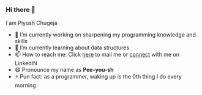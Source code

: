 ### Hi there 👋

<!--
**PiyushChugeja28/PiyushChugeja28** is a ✨ _special_ ✨ repository because its `README.md` (this file) appears on your GitHub profile.-->

I am Piyush Chugeja
- 🔭 I’m currently working on sharpening my programming knowledge and skills
- 🌱 I’m currently learning about data structures
- 📫 How to reach me: 
 Click <a href="mailto:piyushchugeja@gmail.com"> here</a> to mail me
or <a href="https://www.linkedin.com/in/piyush-chugeja/">connect</a> with me on LinkedIN
- 😄 Pronounce my name as <b>Pee-you-sh</b> 
- ⚡ Pun fact: as a programmer, waking up is the 0th thing I do every morning
